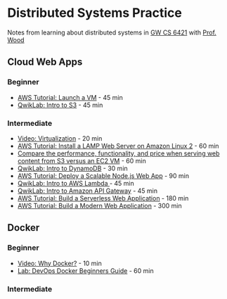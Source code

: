 # Distributed Systems Practice
Notes from learning about distributed systems in [GW CS 6421](https://gwdistsys18.github.io/) with [Prof. Wood](https://faculty.cs.gwu.edu/timwood/)

## Cloud Web Apps

### Beginner
- [AWS Tutorial: Launch a VM](https://1988warren.github.io/dist-sys-practice.github.io/cloud-web-apps-launch-ec2-vm/) - 45 min
- [QwikLab: Intro to S3](https://1988warren.github.io/dist-sys-practice.github.io/cloud-web-apps-lab-s3/) - 45 min

### Intermediate
- [Video: Virtualization](https://1988warren.github.io/dist-sys-practice.github.io/cloud-web-apps-virtualization/) - 20 min
- [AWS Tutorial: Install a LAMP Web Server on Amazon Linux 2](https://1988warren.github.io/dist-sys-practice.github.io/cloud-web-apps-set-up-lamp-on-ami/) - 60 min
- [Compare the performance, functionality, and price when serving web content from S3 versus an EC2 VM](https://1988warren.github.io/dist-sys-practice.github.io/cloud-web-apps-compare-s3-vs-ec2/) - 60 min
- [QwikLab: Intro to DynamoDB](https://1988warren.github.io/dist-sys-practice.github.io/cloud-web-apps-lab-dynamodb/) - 30 min
- [AWS Tutorial: Deploy a Scalable Node.js Web App](https://1988warren.github.io/dist-sys-practice.github.io/cloud-web-apps-deploy-scalable-nodejs-web-app/) - 90 min
- [QwikLab: Intro to AWS Lambda ](https://1988warren.github.io/dist-sys-practice.github.io/cloud-web-apps-lab-aws-lambda/) - 45 min
- [QwikLab: Intro to Amazon API Gateway](https://1988warren.github.io/dist-sys-practice.github.io/cloud-web-apps-api-gateway/) - 45 min
- [AWS Tutorial: Build a Serverless Web Application](https://1988warren.github.io/dist-sys-practice.github.io/cloud-web-apps-serverless-web-app/) - 180 min
- [AWS Tutorial: Build a Modern Web Application](https://1988warren.github.io/dist-sys-practice.github.io/cloud-web-apps-modern-web-app/) - 300 min

## Docker

### Beginner
- [Video: Why Docker?](https://1988warren.github.io/dist-sys-practice.github.io/docker-why-docker/) - 10 min
- [Lab: DevOps Docker Beginners Guide](https://1988warren.github.io/dist-sys-practice.github.io/docker-lab-devops-guide/) - 60 min

### Intermediate
